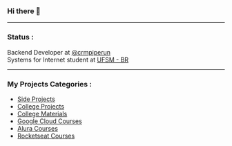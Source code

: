 ### Hi there 👋
___
### Status :
Backend Developer at [@crmpiperun](https://github.com/crmpiperun)  
Systems for Internet student at [UFSM - BR](https://www.ufsm.br/)

___
### My Projects Categories :
- [Side Projects](https://github.com/williamtrindade?tab=repositories&q=side-project&type=&language=&sort=)
- [College Projects](https://github.com/williamtrindade?tab=repositories&q=college-project&type=&language=&sort=)
- [College Materials](https://github.com/williamtrindade?tab=repositories&q=csi-&type=&language=&sort=)
- [Google Cloud Courses](https://github.com/williamtrindade?tab=repositories&q=google-cloud-course&type=&language=&sort=)
- [Alura Courses](https://github.com/williamtrindade?tab=repositories&q=alura&type=&language=&sort=)
- [Rocketseat Courses](https://github.com/williamtrindade?tab=repositories&q=rocketseat&type=&language=&sort=)
